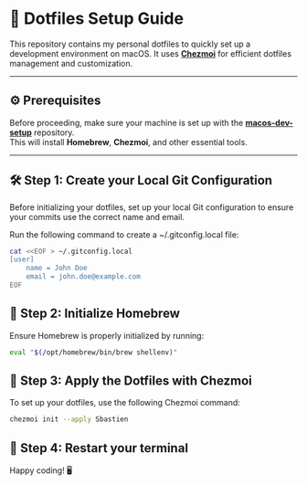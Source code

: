 # 📁 Dotfiles Setup Guide

This repository contains my personal dotfiles to quickly set up a development environment on macOS. It uses **[Chezmoi](https://www.chezmoi.io/)** for efficient dotfiles management and customization.

---

## ⚙️ Prerequisites

Before proceeding, make sure your machine is set up with the **[macos-dev-setup](https://github.com/Sbastien/macos-dev-setup)** repository.  
This will install **Homebrew**, **Chezmoi**, and other essential tools.

---

## 🛠 Step 1: Create your Local Git Configuration

Before initializing your dotfiles, set up your local Git configuration to ensure your commits use the correct name and email.

Run the following command to create a ~/.gitconfig.local file:

```bash
cat <<EOF > ~/.gitconfig.local
[user]
    name = John Doe
    email = john.doe@example.com
EOF
```

## 🍺 Step 2: Initialize Homebrew

Ensure Homebrew is properly initialized by running:

```bash
eval "$(/opt/homebrew/bin/brew shellenv)"
```

## 🚀 Step 3: Apply the Dotfiles with Chezmoi

To set up your dotfiles, use the following Chezmoi command:

```bash
chezmoi init --apply Sbastien
```

## 🎉 Step 4: Restart your terminal

Happy coding! 🖥️
